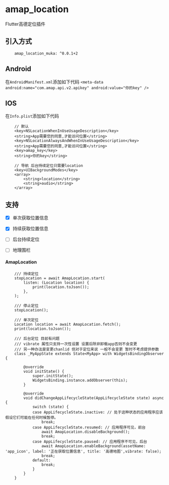 # amap_location

Flutter高德定位插件

## 引入方式

```
    amap_location_muka: ^0.0.1+2
```

## Android

在`AndroidManifest.xml`添加如下代码
`
 <meta-data android:name="com.amap.api.v2.apikey" android:value="你的key" />
`

## IOS

在`Info.plist`添加如下代码

```
    // 默认
    <key>NSLocationWhenInUseUsageDescription</key>
    <string>App需要您的同意,才能访问位置</string>
    <key>NSLocationAlwaysAndWhenInUseUsageDescription</key>
    <string>App需要您的同意,才能访问位置</string>
    <key>amap_key</key>
    <string>你的key</string>

    // 导航 后台持续定位只需要location
    <key>UIBackgroundModes</key> 
    <array> 
        <string>location</string>
        <string>audio</string> 
    </array>
```

## 支持
 - [x] 单次获取位置信息
 - [x] 持续获取位置信息
 - [ ] 后台持续定位
 - [ ] 地理围栏


#### AmapLocation

```
    /// 持续定位
    stopLocation = await AmapLocation.start(
        listen: (Location location) {
            print(location.toJson());
        },
    );
    
    /// 停止定位
    stopLocation();

    /// 单次定位
    Location location = await AmapLocation.fetch();
    print(location.toJson());

    /// 后台定位 目前有问题
    /// vibrate 属性只支持一次性设置 设置后除非卸载app否则不会变更
    /// 另一种办法是变更chanlid 但对于定位来说 一般不会变更 暂时不考虑提供参数
    class _MyAppState extends State<MyApp> with WidgetsBindingObserver {

        @override
        void initState() {
            super.initState();
            WidgetsBinding.instance.addObserver(this);
        }

        @override
        void didChangeAppLifecycleState(AppLifecycleState state) async {
            switch (state) {
            case AppLifecycleState.inactive: // 处于这种状态的应用程序应该假设它们可能在任何时候暂停。
                break;
            case AppLifecycleState.resumed: // 应用程序可见，前台
                await AmapLocation.disableBackground();
                break;
            case AppLifecycleState.paused: // 应用程序不可见，后台
                await AmapLocation.enableBackground(assetName: 'app_icon', label: '正在获取位置信息', title: '高德地图',vibrate: false);
                break;
            default:
                break;
            }
        }
    }
```